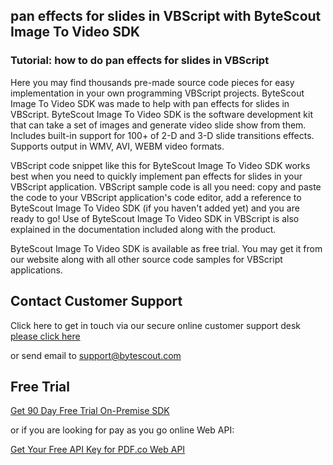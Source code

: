 ## pan effects for slides in VBScript with ByteScout Image To Video SDK

### Tutorial: how to do pan effects for slides in VBScript

Here you may find thousands pre-made source code pieces for easy implementation in your own programming VBScript projects. ByteScout Image To Video SDK was made to help with pan effects for slides in VBScript. ByteScout Image To Video SDK is the software development kit that can take a set of images and generate video slide show from them. Includes built-in support for 100+ of 2-D and 3-D slide transitions effects. Supports output in WMV, AVI, WEBM video formats.

VBScript code snippet like this for ByteScout Image To Video SDK works best when you need to quickly implement pan effects for slides in your VBScript application. VBScript sample code is all you need: copy and paste the code to your VBScript application's code editor, add a reference to ByteScout Image To Video SDK (if you haven't added yet) and you are ready to go! Use of ByteScout Image To Video SDK in VBScript is also explained in the documentation included along with the product.

ByteScout Image To Video SDK is available as free trial. You may get it from our website along with all other source code samples for VBScript applications.

## Contact Customer Support

Click here to get in touch via our secure online customer support desk [please click here](https://bytescout.zendesk.com/hc/en-us/requests/new?subject=ByteScout%20Image%20To%20Video%20SDK%20Question)

or send email to [support@bytescout.com](mailto:support@bytescout.com?subject=ByteScout%20Image%20To%20Video%20SDK%20Question) 

## Free Trial

[Get 90 Day Free Trial On-Premise SDK](https://bytescout.com/download/web-installer?utm_source=github-readme)

or if you are looking for pay as you go online Web API:

[Get Your Free API Key for PDF.co Web API](https://pdf.co/documentation/api?utm_source=github-readme)